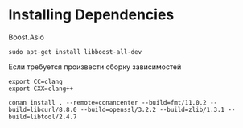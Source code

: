 # Installing Dependencies

Boost.Asio
```
sudo apt-get install libboost-all-dev
```

Если требуется произвести сборку зависимостей
```
export CC=clang
export CXX=clang++

conan install . --remote=conancenter --build=fmt/11.0.2 --build=libcurl/8.8.0 --build=openssl/3.2.2 --build=zlib/1.3.1 --build=libtool/2.4.7
```
